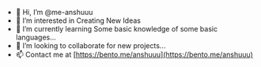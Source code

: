 - 👋 Hi, I’m @me-anshuuu
- 👀 I’m interested in Creating New Ideas
- 🌱 I’m currently learning Some basic knowledge of some basic languages...
- 💞️ I’m looking to collaborate for new projects...
- 📫 Contact me at [https://bento.me/anshuuu](https://bento.me/anshuuu)


<!---
me-anshuuu/me-anshuuu is a ✨ special ✨ repository because its `README.md` (this file) appears on your GitHub profile.
You can click the Preview link to take a look at your changes.
--->
